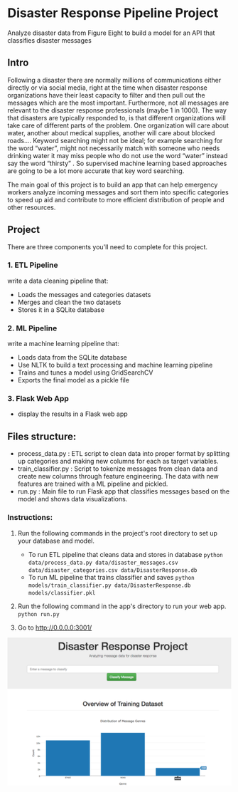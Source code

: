 # Disaster Response Pipeline Project
Analyze disaster data from Figure Eight to build a model for an API that classifies disaster messages
## Intro
Following a disaster there are normally millions of communications either directly or via social media, right at the time when disaster response organizations have their least capacity to filter and then pull out the messages which are the most important. Furthermore, not all messages are relevant to the disaster response professionals (maybe 1 in 1000). The way that disasters are typically responded to, is that different organizations will take care of different parts of the problem. One organization will care about water, another about medical supplies, another will care about blocked roads…. Keyword searching might not be ideal; for example searching for the word “water”, might not necessarily match with someone who needs drinking water it may miss people who do not use the word “water” instead say the word “thirsty” . So supervised machine learning based approaches are going to be a lot more accurate that key word searching.

The main goal of this project is to build an app  that can help emergency workers analyze incoming messages and sort them into specific categories to speed up aid and contribute to more efficient distribution of people and other resources.
## Project 
There are three components you'll need to complete for this project.

### 1. ETL Pipeline
write a data cleaning pipeline that:

- Loads the messages and categories datasets
- Merges and clean the two datasets
- Stores it in a SQLite database
### 2. ML Pipeline
write a machine learning pipeline that:

- Loads data from the SQLite database
- Use NLTK to build a text processing and machine learning pipeline 
- Trains and tunes a model using GridSearchCV
- Exports the final model as a pickle file
### 3. Flask Web App
- display the results in a Flask web app

## Files structure:
- process_data.py : ETL script to clean data into proper format by splitting up categories and making new columns for each as target variables.
- train_classifier.py : Script to tokenize messages from clean data and create new columns through feature engineering. The data with new features are trained with a ML pipeline and pickled.
- run.py : Main file to run Flask app that classifies messages based on the model and shows data visualizations.

### Instructions:
1. Run the following commands in the project's root directory to set up your database and model.

    - To run ETL pipeline that cleans data and stores in database
        `python data/process_data.py data/disaster_messages.csv data/disaster_categories.csv data/DisasterResponse.db`
    - To run ML pipeline that trains classifier and saves
        `python models/train_classifier.py data/DisasterResponse.db models/classifier.pkl`

2. Run the following command in the app's directory to run your web app.
    `python run.py`

3. Go to http://0.0.0.0:3001/


![](app-pic.png)
